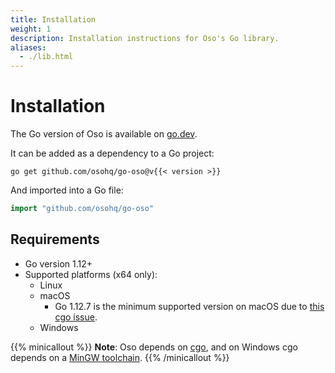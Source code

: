 ```yaml
---
title: Installation
weight: 1
description: Installation instructions for Oso's Go library.
aliases: 
  - ./lib.html
---
```


# Installation

The Go version of Oso is available on
[go.dev](https://pkg.go.dev/github.com/osohq/go-oso).

It can be added as a dependency to a Go project:

```console
go get github.com/osohq/go-oso@v{{< version >}}
```

And imported into a Go file:

```go
import "github.com/osohq/go-oso"
```

## Requirements

- Go version 1.12+
- Supported platforms (x64 only):
  - Linux
  - macOS
    - Go 1.12.7 is the minimum supported version on macOS due to [this cgo
      issue][cgo issue].
  - Windows

{{% minicallout %}}
  **Note**: Oso depends on [cgo][], and on Windows cgo depends on a [MinGW
  toolchain][tdm-gcc].
{{% /minicallout %}}

[cgo issue]: https://github.com/golang/go/issues/32697
[cgo]: https://pkg.go.dev/cmd/cgo
[tdm-gcc]: https://jmeubank.github.io/tdm-gcc/
